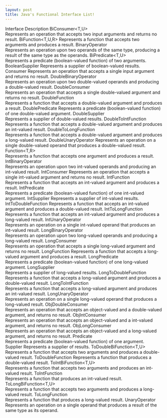 ```yaml
---
layout: post
title: Java's Functional Interface List!
---
```


Interface	Description
BiConsumer<T,​U>	
Represents an operation that accepts two input arguments and returns no result.
BiFunction<T,​U,​R>	
Represents a function that accepts two arguments and produces a result.
BinaryOperator<T>	
Represents an operation upon two operands of the same type, producing a result of the same type as the operands.
BiPredicate<T,​U>	
Represents a predicate (boolean-valued function) of two arguments.
BooleanSupplier	
Represents a supplier of boolean-valued results.
Consumer<T>	
Represents an operation that accepts a single input argument and returns no result.
DoubleBinaryOperator	
Represents an operation upon two double-valued operands and producing a double-valued result.
DoubleConsumer	
Represents an operation that accepts a single double-valued argument and returns no result.
DoubleFunction<R>	
Represents a function that accepts a double-valued argument and produces a result.
DoublePredicate	
Represents a predicate (boolean-valued function) of one double-valued argument.
DoubleSupplier	
Represents a supplier of double-valued results.
DoubleToIntFunction	
Represents a function that accepts a double-valued argument and produces an int-valued result.
DoubleToLongFunction	
Represents a function that accepts a double-valued argument and produces a long-valued result.
DoubleUnaryOperator	
Represents an operation on a single double-valued operand that produces a double-valued result.
Function<T,​R>	
Represents a function that accepts one argument and produces a result.
IntBinaryOperator	
Represents an operation upon two int-valued operands and producing an int-valued result.
IntConsumer	
Represents an operation that accepts a single int-valued argument and returns no result.
IntFunction<R>	
Represents a function that accepts an int-valued argument and produces a result.
IntPredicate	
Represents a predicate (boolean-valued function) of one int-valued argument.
IntSupplier	
Represents a supplier of int-valued results.
IntToDoubleFunction	
Represents a function that accepts an int-valued argument and produces a double-valued result.
IntToLongFunction	
Represents a function that accepts an int-valued argument and produces a long-valued result.
IntUnaryOperator	
Represents an operation on a single int-valued operand that produces an int-valued result.
LongBinaryOperator	
Represents an operation upon two long-valued operands and producing a long-valued result.
LongConsumer	
Represents an operation that accepts a single long-valued argument and returns no result.
LongFunction<R>	
Represents a function that accepts a long-valued argument and produces a result.
LongPredicate	
Represents a predicate (boolean-valued function) of one long-valued argument.
LongSupplier	
Represents a supplier of long-valued results.
LongToDoubleFunction	
Represents a function that accepts a long-valued argument and produces a double-valued result.
LongToIntFunction	
Represents a function that accepts a long-valued argument and produces an int-valued result.
LongUnaryOperator	
Represents an operation on a single long-valued operand that produces a long-valued result.
ObjDoubleConsumer<T>	
Represents an operation that accepts an object-valued and a double-valued argument, and returns no result.
ObjIntConsumer<T>	
Represents an operation that accepts an object-valued and a int-valued argument, and returns no result.
ObjLongConsumer<T>	
Represents an operation that accepts an object-valued and a long-valued argument, and returns no result.
Predicate<T>	
Represents a predicate (boolean-valued function) of one argument.
Supplier<T>	
Represents a supplier of results.
ToDoubleBiFunction<T,​U>	
Represents a function that accepts two arguments and produces a double-valued result.
ToDoubleFunction<T>	
Represents a function that produces a double-valued result.
ToIntBiFunction<T,​U>	
Represents a function that accepts two arguments and produces an int-valued result.
ToIntFunction<T>	
Represents a function that produces an int-valued result.
ToLongBiFunction<T,​U>	
Represents a function that accepts two arguments and produces a long-valued result.
ToLongFunction<T>	
Represents a function that produces a long-valued result.
UnaryOperator<T>	
Represents an operation on a single operand that produces a result of the same type as its operand.
